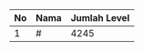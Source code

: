 | No | Nama            | Jumlah Level |
|----|-----------------|--------------|
| 1  | #    |    4245        |
